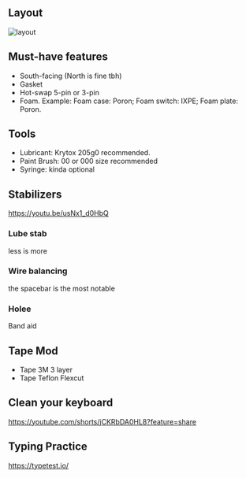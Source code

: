 ## Layout

![layout](https://github.com/wentallout/keyboard/assets/76118931/075f6d98-1589-4fdf-ade9-bd0e002b0ce6)

## Must-have features

- South-facing (North is fine tbh)
- Gasket
- Hot-swap 5-pin or 3-pin
- Foam. Example: Foam case: Poron; Foam switch: IXPE; Foam plate: Poron.

## Tools

- Lubricant: Krytox 205g0 recommended.
- Paint Brush: 00 or 000 size recommended
- Syringe: kinda optional


## Stabilizers

https://youtu.be/usNx1_d0HbQ

### Lube stab

less is more

### Wire balancing

the spacebar is the most notable

### Holee

Band aid


## Tape Mod

- Tape 3M 3 layer
- Tape Teflon Flexcut

## Clean your keyboard

https://youtube.com/shorts/jCKRbDA0HL8?feature=share

## Typing Practice

https://typetest.io/
